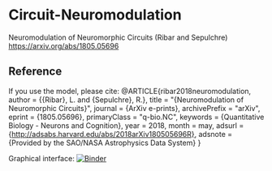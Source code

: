 # Circuit-Neuromodulation
Neuromodulation of Neuromorphic Circuits (Ribar and Sepulchre) https://arxiv.org/abs/1805.05696

## Reference
If you use the model, please cite:
@ARTICLE{ribar2018neuromodulation,
   author = {{Ribar}, L. and {Sepulchre}, R.},
    title = "{Neuromodulation of Neuromorphic Circuits}",
  journal = {ArXiv e-prints},
archivePrefix = "arXiv",
   eprint = {1805.05696},
 primaryClass = "q-bio.NC",
 keywords = {Quantitative Biology - Neurons and Cognition},
     year = 2018,
    month = may,
   adsurl = {http://adsabs.harvard.edu/abs/2018arXiv180505696R},
  adsnote = {Provided by the SAO/NASA Astrophysics Data System}
}


Graphical interface:
[![Binder](https://mybinder.org/badge.svg)](https://mybinder.org/v2/gh/lukaribar/Bursting-Circuit/master?filepath=gui_notebook.ipynb)
